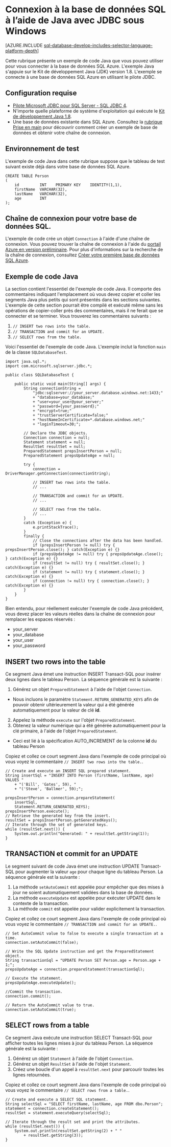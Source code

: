 <properties 
	pageTitle="Connexion à la base de données SQL à l’aide de Java avec JDBC sous Windows" 
	description="Cette rubrique présente un exemple de code Java que vous pouvez utiliser pour vous connecter à la base de données SQL Azure. L'exemple utilise JDBC et s'exécute sur un ordinateur client Windows."
	services="sql-database" 
	documentationCenter="" 
	authors="LuisBosquez" 
	manager="jeffreyg" 
	editor="genemi"/>


<tags 
	ms.service="sql-database" 
	ms.workload="data-management" 
	ms.tgt_pltfrm="na" 
	ms.devlang="java" 
	ms.topic="article" 
	ms.date="06/25/2015" 
	ms.author="lbosq"/>


# Connexion à la base de données SQL à l’aide de Java avec JDBC sous Windows


[AZURE.INCLUDE [sql-database-develop-includes-selector-language-platform-depth](../../includes/sql-database-develop-includes-selector-language-platform-depth.md)]


Cette rubrique présente un exemple de code Java que vous pouvez utiliser pour vous connecter à la base de données SQL Azure. L'exemple Java s'appuie sur le Kit de développement Java (JDK) version 1.8. L'exemple se connecte à une base de données SQL Azure en utilisant le pilote JDBC.


## Configuration requise


- [Pilote Microsoft JDBC pour SQL Server - SQL JDBC 4](http://www.microsoft.com/download/details.aspx?displaylang=en&id=11774).
- N'importe quelle plateforme de système d'exploitation qui exécute le [Kit de développement Java 1.8](http://www.oracle.com/technetwork/java/javase/downloads/jdk8-downloads-2133151.html).
- Une base de données existante dans SQL Azure. Consultez la [rubrique Prise en main](sql-database-get-started.md) pour découvrir comment créer un exemple de base de données et obtenir votre chaîne de connexion.


## Environnement de test


L'exemple de code Java dans cette rubrique suppose que le tableau de test suivant existe déjà dans votre base de données SQL Azure.


<!--
Could this instead be a #tempPerson table, so that the Java code sample could be fully self-sufficient and be runnable (with automatic cleanup)?
-->


	CREATE TABLE Person
	(
		id         INT    PRIMARY KEY    IDENTITY(1,1),
		firstName  VARCHAR(32),
		lastName   VARCHAR(32),
		age        INT
	);


## Chaîne de connexion pour votre base de données SQL.


L'exemple de code crée un objet `Connection` à l'aide d'une chaîne de connexion. Vous pouvez trouver la chaîne de connexion à l'aide du [portail Azure en version préliminaire](http://portal.azure.com/). Pour plus d'informations sur la recherche de la chaîne de connexion, consultez [Créer votre première base de données SQL Azure](sql-database-get-started.md).


## Exemple de code Java


La section contient l'essentiel de l'exemple de code Java. Il comporte des commentaires indiquant l'emplacement où vous devez copier et coller les segments Java plus petits qui sont présentés dans les sections suivantes. L'exemple de cette section pourrait être compilé et exécuté même sans les opérations de copier-coller près des commentaires, mais il ne ferait que se connecter et se terminer. Vous trouverez les commentaires suivants :


1. `// INSERT two rows into the table.`
2. `// TRANSACTION and commit for an UPDATE.`
3. `// SELECT rows from the table.`


Voici l'essentiel de l'exemple de code Java. L'exemple inclut la fonction `main` de la classe `SQLDatabaseTest`.


	import java.sql.*;
	import com.microsoft.sqlserver.jdbc.*;
	
	public class SQLDatabaseTest {
	
		public static void main(String[] args) {
			String connectionString =
				"jdbc:sqlserver://your_server.database.windows.net:1433;" 
				+ "database=your_database;"
				+ "user=your_user@your_server;"
				+ "password={your_password};"
				+ "encrypt=true;"
				+ "trustServerCertificate=false;"
				+ "hostNameInCertificate=*.database.windows.net;"
				+ "loginTimeout=30;"; 
	
			// Declare the JDBC objects.
			Connection connection = null;
			Statement statement = null;
			ResultSet resultSet = null;
			PreparedStatement prepsInsertPerson = null;
			PreparedStatement prepsUpdateAge = null;
	
			try {
				connection = DriverManager.getConnection(connectionString);
	
				// INSERT two rows into the table.
				// ...
	
				// TRANSACTION and commit for an UPDATE.
				// ...
	
				// SELECT rows from the table.
				// ...
			}
			catch (Exception e) {
				e.printStackTrace();
			}
			finally {
				// Close the connections after the data has been handled.
				if (prepsInsertPerson != null) try { prepsInsertPerson.close(); } catch(Exception e) {}
				if (prepsUpdateAge != null) try { prepsUpdateAge.close(); } catch(Exception e) {}
				if (resultSet != null) try { resultSet.close(); } catch(Exception e) {}
				if (statement != null) try { statement.close(); } catch(Exception e) {}
				if (connection != null) try { connection.close(); } catch(Exception e) {}
			}
		}
	}


Bien entendu, pour réellement exécuter l'exemple de code Java précédent, vous devez placer les valeurs réelles dans la chaîne de connexion pour remplacer les espaces réservés :


- your_server
- your_database
- your_user
- your_password


## INSERT two rows into the table


Ce segment Java émet une instruction INSERT Transact-SQL pour insérer deux lignes dans le tableau Person. La séquence générale est la suivante :


1. Générez un objet `PreparedStatement` à l'aide de l'objet `Connection`.
 - Nous incluons le paramètre `Statement.RETURN_GENERATED_KEYS` afin de pouvoir obtenir ultérieurement la valeur qui a été générée automatiquement pour la valeur de clé **id**.
2. Appelez la méthode `execute` sur l'objet `PreparedStatement`.
3. Obtenez la valeur numérique qui a été générée automatiquement pour la clé primaire, à l'aide de l'objet `PreparedStatement`.
 - Ceci est lié à la spécification AUTO_INCREMENT de la colonne **id** du tableau Person


Copiez et collez ce court segment Java dans l'exemple de code principal où vous voyez le commentaire `// INSERT two rows into the table.`.


	// Create and execute an INSERT SQL prepared statement.
	String insertSql = "INSERT INTO Person (firstName, lastName, age) VALUES "
		+ "('Bill', 'Gates', 59), "
		+ "('Steve', 'Ballmer', 59);";
	
	prepsInsertPerson = connection.prepareStatement(
		insertSql,
		Statement.RETURN_GENERATED_KEYS);
	prepsInsertPerson.execute();
	// Retrieve the generated key from the insert.
	resultSet = prepsInsertPerson.getGeneratedKeys();
	// Iterate through the set of generated keys.
	while (resultSet.next()) {
		System.out.println("Generated: " + resultSet.getString(1));
	}


## TRANSACTION et commit for an UPDATE


Le segment suivant de code Java émet une instruction UPDATE Transact-SQL pour augmenter la valeur `age` pour chaque ligne du tableau Person. La séquence générale est la suivante :


1. La méthode `setAutoCommit` est appelée pour empêcher que des mises à jour ne soient automatiquement validées dans la base de données.
2. La méthode `executeUpdate` est appelée pour exécuter UPDATE dans le contexte de la transaction.
3. La méthode `commit` est appelée pour valider explicitement la transaction.


Copiez et collez ce court segment Java dans l'exemple de code principal où vous voyez le commentaire `// TRANSACTION and commit for an UPDATE.`.


	// Set AutoCommit value to false to execute a single transaction at a time.
	connection.setAutoCommit(false);
	
	// Write the SQL Update instruction and get the PreparedStatement object.
	String transactionSql = "UPDATE Person SET Person.age = Person.age + 1;";
	prepsUpdateAge = connection.prepareStatement(transactionSql);
	
	// Execute the statement.
	prepsUpdateAge.executeUpdate();
	
	//Commit the transaction.
	connection.commit();
	
	// Return the AutoCommit value to true.
	connection.setAutoCommit(true);


## SELECT rows from a table


Ce segment Java exécute une instruction SELECT Transact-SQL pour afficher toutes les lignes mises à jour du tableau Person. La séquence générale est la suivante :


1. Générez un objet `Statement` à l'aide de l'objet `Connection`.
2. Générez un objet `ResultSet` à l'aide de l'objet `Statement`.
3. Créez une boucle d'un appel à `resultSet.next` pour parcourir toutes les lignes retournées.


Copiez et collez ce court segment Java dans l'exemple de code principal où vous voyez le commentaire `// SELECT rows from a table.`.


	// Create and execute a SELECT SQL statement.
	String selectSql = "SELECT firstName, lastName, age FROM dbo.Person";
	statement = connection.createStatement();
	resultSet = statement.executeQuery(selectSql);
	
	// Iterate through the result set and print the attributes.
	while (resultSet.next()) {
		System.out.println(resultSet.getString(2) + " "
			+ resultSet.getString(3));
	}

 

<!---HONumber=July15_HO2-->